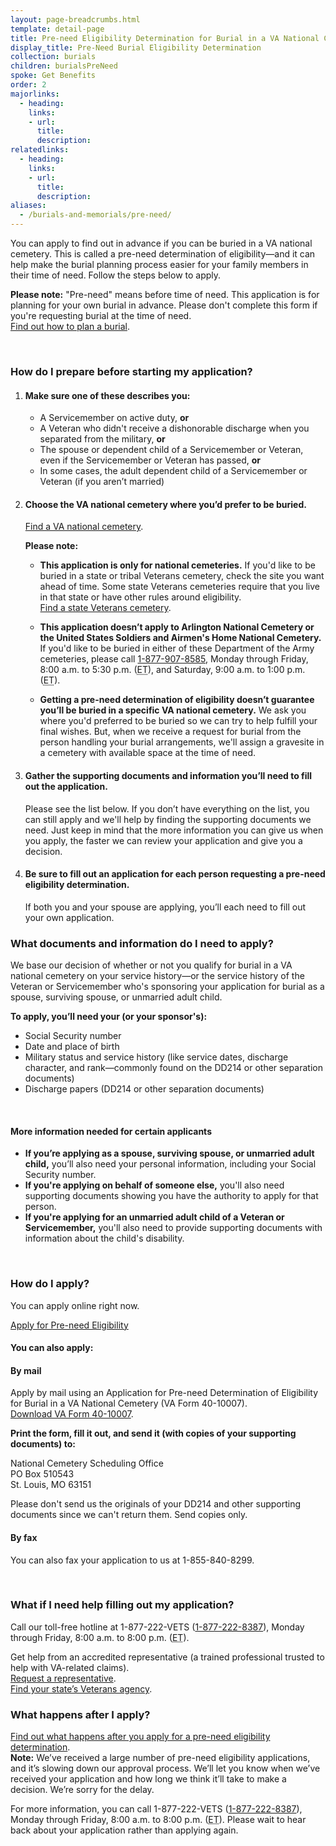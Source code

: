 ```yaml
---
layout: page-breadcrumbs.html
template: detail-page
title: Pre-need Eligibility Determination for Burial in a VA National Cemetery
display_title: Pre-Need Burial Eligibility Determination
collection: burials
children: burialsPreNeed
spoke: Get Benefits
order: 2
majorlinks:
  - heading:
    links:
    - url:
      title:
      description:
relatedlinks:
  - heading:
    links:
    - url:
      title:
      description:
aliases:
  - /burials-and-memorials/pre-need/
---
```


<div class="va-introtext">

You can apply to find out in advance if you can be buried in a VA national cemetery. This is called a pre-need determination of eligibility—and it can help make the burial planning process easier for your family members in their time of need. Follow the steps below to apply.

</div>

**Please note:** "Pre-need" means before time of need. This application is for planning for your own burial in advance. Please don't complete this form if you're requesting burial at the time of need.<br/>
[Find out how to plan a burial](/burials-memorials/plan-a-burial/).

<br>

### How do I prepare before starting my application?

<ol class="process">
<li class="process-step list-one">

#### Make sure one of these describes you:
- A Servicemember on active duty, **or**
- A Veteran who didn't receive a dishonorable discharge when you separated from the military, **or**
- The spouse or dependent child of a Servicemember or Veteran, even if the Servicemember or Veteran has passed, **or**
- In some cases, the adult dependent child of a Servicemember or Veteran (if you aren’t married)

</li>

<li class="process-step list-two">

#### Choose the VA national cemetery where you’d prefer to be buried. <br>
[Find a VA national cemetery](/facilities/).

**Please note:**

- **This application is only for national cemeteries.** If you'd like to be buried in a state or tribal Veterans cemetery, check the site you want ahead of time. Some state Veterans cemeteries require that you live in that state or have other rules around eligibility. <br>
[Find a state Veterans cemetery](https://www.cem.va.gov/cem/cems/listcem.asp).

- **This application doesn’t apply to Arlington National Cemetery or the United States Soldiers and Airmen's Home National Cemetery.** If you'd like to be buried in either of these Department of the Army cemeteries, please call <a href="tel:+18779078585">1-877-907-8585</a>, Monday through Friday, 8:00 a.m. to 5:30 p.m. (<abbr title="eastern time">ET</abbr>), and Saturday, 9:00 a.m. to 1:00 p.m. (<abbr title="eastern time">ET</abbr>).

- **Getting a pre-need determination of eligibility doesn’t guarantee you’ll be buried in a specific VA national cemetery.** We ask you where you'd preferred to be buried so we can try to help fulfill your final wishes. But, when we receive a request for burial from the person handling your burial arrangements, we'll assign a gravesite in a cemetery with available space at the time of need.

</li>

<li class="process-step list-three">

#### Gather the supporting documents and information you’ll need to fill out the application.

Please see the list below. If you don’t have everything on the list, you can still apply and we'll help by finding the supporting documents we need. Just keep in mind that the more information you can give us when you apply, the faster we can review your application and give you a decision.

</li>

<li class="process-step list-four">

#### Be sure to fill out an application for each person requesting a pre-need eligibility determination.

If both you and your spouse are applying, you’ll each need to fill out your own application.

</li>
</ol>

<div class="feature" markdown=“1”>

### What documents and information do I need to apply?

We base our decision of whether or not you qualify for burial in a VA national cemetery on your service history—or the service history of the Veteran or Servicemember who's sponsoring your application for burial as a spouse, surviving spouse, or unmarried adult child.

**To apply, you’ll need your (or your sponsor's):**

- Social Security number
- Date and place of birth
- Military status and service history (like service dates, discharge character, and rank—commonly found on the DD214 or other separation documents)
- Discharge papers (DD214 or other separation documents)

<br>

#### More information needed for certain applicants

- **If you’re applying as a spouse, surviving spouse, or unmarried adult child,** you’ll also need your personal information, including your Social Security number.
- **If you're applying on behalf of someone else,** you'll also need supporting documents showing you have the authority to apply for that person.
- **If you're applying for an unmarried adult child of a Veteran or Servicemember,** you'll also need to provide supporting documents with information about the child's disability.

</div>

<div markdown="0"><br></div>


### How do I apply?
You can apply online right now.

<a class="usa-button-primary va-button-primary" href="/burials-and-memorials/pre-need/form-10007-apply-for-eligibility">Apply for Pre-need Eligibility</a>

<div itemprop="steps" itemscope itemtype ="http://schema.org/HowToSection">
<h4 itemprop="name">You can also apply:</h4>
<div itemprop="itemListElement">

#### By mail

Apply by mail using an Application for Pre-need Determination of Eligibility for Burial in a VA National Cemetery (VA Form 40-10007). <br> [Download VA Form 40-10007](https://www.va.gov/vaforms/va/pdf/VA40-10007.pdf).

**Print the form, fill it out, and send it (with copies of your supporting documents) to:**

<p class="va-address-block">
	    National Cemetery Scheduling Office<br>
	    PO Box 510543<br>
	    St. Louis, MO 63151<br>
</p>

Please don't send us the originals of your DD214 and other supporting documents since we can't return them. Send copies only.

#### By fax

You can also fax your application to us at 1-855-840-8299.

<br>

### What if I need help filling out my application?

Call our toll-free hotline at 1-877-222-VETS (<a href="tel:+18772228387">1-877-222-8387</a>), Monday through Friday, 8:00 a.m. to 8:00 p.m. (<abbr title="eastern time">ET</abbr>).

Get help from an accredited representative (a trained professional trusted to help with VA-related claims). <br>
[Request a representative](https://www.ebenefits.va.gov/ebenefits/about/feature?feature=request-vso-representative).<br>
[Find your state’s Veterans agency](https://www.va.gov/statedva.htm).

### What happens after I apply?

[Find out what happens after you apply for a pre-need eligibility determination](/burials-memorials/pre-need-eligibility/after-you-apply/).</br>
**Note:** We’ve received a large number of pre-need eligibility applications, and it’s slowing down our approval process. We’ll let you know when we’ve received your application and how long we think it’ll take to make a decision. We’re sorry for the delay.

For more information, you can call 1-877-222-VETS (<a href="tel:+18772228387">1-877-222-8387</a>), Monday through Friday, 8:00 a.m. to 8:00 p.m. (<abbr title="eastern time">ET</abbr>). Please wait to hear back about your application rather than applying again.


<div markdown="0"><br></div>
